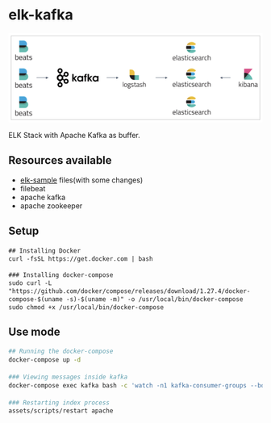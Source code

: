 # elk-kafka
![Elastic Stack](assets/img/elk-kafka.png)

ELK Stack with Apache Kafka as buffer.


## Resources available
- [elk-sample](https://github.com/aleroxac/elk-sample) files(with some changes)
- filebeat
- apache kafka
- apache zookeeper


## Setup
``` shell
## Installing Docker
curl -fsSL https://get.docker.com | bash

### Installing docker-compose
sudo curl -L "https://github.com/docker/compose/releases/download/1.27.4/docker-compose-$(uname -s)-$(uname -m)" -o /usr/local/bin/docker-compose
sudo chmod +x /usr/local/bin/docker-compose
```


## Use mode
``` sh
## Running the docker-compose
docker-compose up -d

### Viewing messages inside kafka 
docker-compose exec kafka bash -c 'watch -n1 kafka-consumer-groups --bootstrap-server localhost:9092 --group logstash --describe'

### Restarting index process
assets/scripts/restart apache
```
